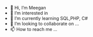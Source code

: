 - 👋 Hi, I’m Meegan
- 👀 I’m interested in 
- 🌱 I’m currently learning SQL,PHP, C#
- 💞️ I’m looking to collaborate on ...
- 📫 How to reach me ...

<!---
mhoward-db/mhoward-db is a ✨ special ✨ repository because its `README.md` (this file) appears on your GitHub profile.
You can click the Preview link to take a look at your changes.
--->
